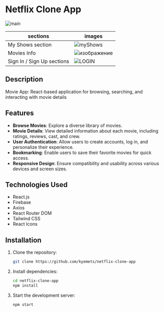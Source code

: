 # Netflix Clone App

![main](https://github.com/kyemets/netflix-clone-app/assets/61251118/9317a01b-51bc-405e-a112-b901e4443d2d)

| sections | images |
|---------------------|---------------------|
| My Shows section | ![myShows](https://github.com/kyemets/netflix-clone-app/assets/61251118/71320868-ba97-4eb3-a47f-a7ebfa117083) |
| Movies Info | ![изображение](https://github.com/kyemets/netflix-clone-app/assets/61251118/945f866b-76ee-4f09-b93b-aaa4b3b71a26) |
| Sign In / Sign Up sections | ![LOGIN](https://github.com/kyemets/netflix-clone-app/assets/61251118/54364a1e-b331-430a-9c74-6791b771c604) |


## Description

 Movie App: React-based application for browsing, searching, and interacting with movie details 

## Features

- **Browse Movies**: Explore a diverse library of movies.
- **Movie Details**: View detailed information about each movie, including ratings, reviews, cast, and crew.
- **User Authentication**: Allow users to create accounts, log in, and personalize their experience.
- **Bookmarking**: Enable users to save their favorite movies for quick access.
- **Responsive Design**: Ensure compatibility and usability across various devices and screen sizes.

## Technologies Used

- React.js
- Firebase
- Axios
- React Router DOM
- Tailwind CSS
- React Icons

## Installation

1. Clone the repository:

   ```bash
   git clone https://github.com/kyemets/netflix-clone-app

2. Install dependencies:

	```bash
	cd netflix-clone-app
	npm install

3. Start the development server:

	```bash
	npm start
